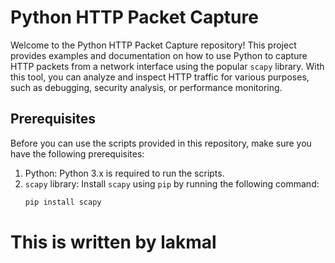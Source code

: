 # Python HTTP Packet Capture

Welcome to the Python HTTP Packet Capture repository! This project provides examples and documentation on how to use Python to capture HTTP packets from a network interface using the popular `scapy` library. With this tool, you can analyze and inspect HTTP traffic for various purposes, such as debugging, security analysis, or performance monitoring.

## Prerequisites

Before you can use the scripts provided in this repository, make sure you have the following prerequisites:

1. Python: Python 3.x is required to run the scripts.
2. `scapy` library: Install `scapy` using `pip` by running the following command:
   ```bash
   pip install scapy

# This is written by lakmal

